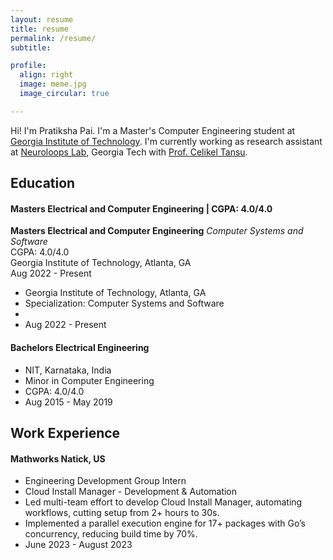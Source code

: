 ```yaml
---
layout: resume
title: resume
permalink: /resume/
subtitle: 

profile:
  align: right
  image: meme.jpg
  image_circular: true 

---
```


Hi! I'm Pratiksha Pai. I'm a Master's Computer Engineering student at [Georgia Institute of Technology](https://ece.gatech.edu/). I'm currently working as research assistant at [Neuroloops Lab](https://neuroloops.psych.gatech.edu/), Georgia Tech with [Prof. Celikel Tansu](https://www.centerfordecisionscience.nl/tansu-celikel).

## Education
#### Masters Electrical and Computer Engineering | CGPA: 4.0/4.0
**Masters Electrical and Computer Engineering** *Computer Systems and Software*  
CGPA: 4.0/4.0  
Georgia Institute of Technology, Atlanta, GA  
Aug 2022 - Present

- Georgia Institute of Technology, Atlanta, GA
- Specialization: Computer Systems and Software
- 
- Aug 2022 - Present

#### Bachelors Electrical Engineering 
- NIT, Karnataka, India 
- Minor in Computer Engineering 
- CGPA: 4.0/4.0
- Aug 2015 - May 2019

## Work Experience
#### Mathworks Natick, US
- Engineering Development Group Intern 
- Cloud Install Manager - Development & Automation 
- Led multi-team effort to develop Cloud Install Manager, automating workflows, cutting setup from 2+ hours to 30s.
- Implemented a parallel execution engine for 17+ packages with Go’s concurrency, reducing build time by 70%.
- June 2023 - August 2023